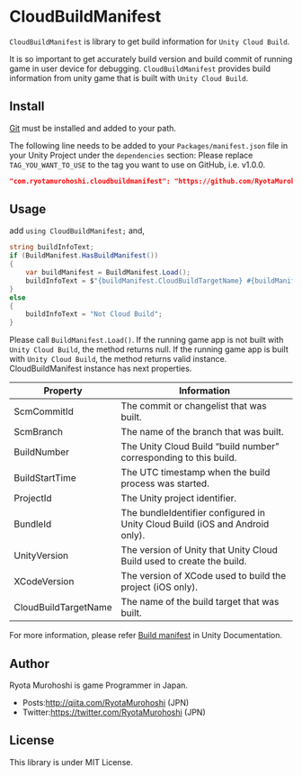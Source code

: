 # CloudBuildManifest

`CloudBuildManifest` is library to get build information for `Unity Cloud Build`.

It is so important to get accurately build version and build commit of running game in user device for debugging. `CloudBuildManifest` provides build information from unity game that is built with `Unity Cloud Build`.

## Install

[Git](https://git-scm.com/) must be installed and added to your path.

The following line needs to be added to your `Packages/manifest.json` file in your Unity Project under the `dependencies` section:
Please replace `TAG_YOU_WANT_TO_USE` to the tag you want to use on GitHub, i.e. v1.0.0.

```json
"com.ryotamurohoshi.cloudbuildmanifest": "https://github.com/RyotaMurohoshi/CloudBuildManifest.git#TAG_YOU_WANT_TO_USE",
```

## Usage

add `using CloudBuildManifest;` and,

```csharp
string buildInfoText;
if (BuildManifest.HasBuildManifest())
{
    var buildManifest = BuildManifest.Load();
    buildInfoText = $"{buildManifest.CloudBuildTargetName} #{buildManifest.BuildNumber}";
}
else
{
    buildInfoText = "Not Cloud Build";
}
```

Please call `BuildManifest.Load()`. If the running game app is not built with `Unity Cloud Build`, the method returns null. If the running game app is built with `Unity Cloud Build`, the method returns valid instance. CloudBuildManifest instance has next properties.

| Property  | Information |
----|----
| ScmCommitId | The commit or changelist that was built. |
| ScmBranch | The name of the branch that was built. |
| BuildNumber | The Unity Cloud Build “build number” corresponding to this build. |
| BuildStartTime | The UTC timestamp when the build process was started. |
| ProjectId | The Unity project identifier. |
| BundleId | The bundleIdentifier configured in Unity Cloud Build (iOS and Android only). |
| UnityVersion | The version of Unity that Unity Cloud Build used to create the build. |
| XCodeVersion | The version of XCode used to build the project (iOS only). |
| CloudBuildTargetName | The name of the build target that was built. |

For more information, please refer [Build manifest](https://docs.unity3d.com/Manual/UnityCloudBuildManifest.html) in Unity Documentation.

## Author

Ryota Murohoshi is game Programmer in Japan.

* Posts:http://qiita.com/RyotaMurohoshi (JPN)
* Twitter:https://twitter.com/RyotaMurohoshi (JPN)

## License

This library is under MIT License.